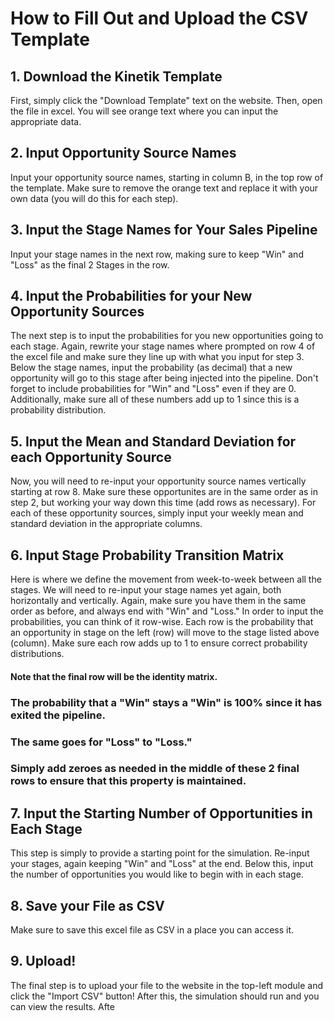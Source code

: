 # How to Fill Out and Upload the CSV Template

## 1. Download the Kinetik Template
First, simply click the "Download Template" text on the website. 
Then, open the file in excel. 
You will see orange text where you can input the appropriate data.

## 2. Input Opportunity Source Names
Input your opportunity source names, starting in column B, in the top row of the template.
Make sure to remove the orange text and replace it with your own data (you will do this for each step).

## 3. Input the Stage Names for Your Sales Pipeline
Input your stage names in the next row, making sure to keep "Win" and "Loss" as the final 2 Stages in the row.

## 4. Input the Probabilities for your New Opportunity Sources
The next step is to input the probabilities for you new opportunities going to each stage.
Again, rewrite your stage names where prompted on row 4 of the excel file and make sure they line up with what you input for step 3.
Below the stage names, input the probability (as decimal) that a new opportunity will go to this stage after being injected into the pipeline.
Don't forget to include probabilities for "Win" and "Loss" even if they are 0.
Additionally, make sure all of these numbers add up to 1 since this is a probability distribution.

## 5. Input the Mean and Standard Deviation for each Opportunity Source
Now, you will need to re-input your opportunity source names vertically starting at row 8.
Make sure these opportunites are in the same order as in step 2, but working your way down this time (add rows as necessary).
For each of these opportunity sources, simply input your weekly mean and standard deviation in the appropriate columns.

## 6. Input Stage Probability Transition Matrix
Here is where we define the movement from week-to-week between all the stages.
We will need to re-input your stage names yet again, both horizontally and vertically.
Again, make sure you have them in the same order as before, and always end with "Win" and "Loss."
In order to input the probabilities, you can think of it row-wise.
Each row is the probability that an opportunity in stage on the left (row) will move to the stage listed above (column).
Make sure each row adds up to 1 to ensure correct probability distributions.
#### Note that the final row will be the identity matrix. 
### The probability that a "Win" stays a "Win" is 100% since it has exited the pipeline.
### The same goes for "Loss" to "Loss."
### Simply add zeroes as needed in the middle of these 2 final rows to ensure that this property is maintained.

## 7. Input the Starting Number of Opportunities in Each Stage
This step is simply to provide a starting point for the simulation.
Re-input your stages, again keeping "Win" and "Loss" at the end.
Below this, input the number of opportunities you would like to begin with in each stage.

## 8. Save your File as CSV
Make sure to save this excel file as CSV in a place you can access it.

## 9. Upload!
The final step is to upload your file to the website in the top-left module and click the "Import CSV" button!
After this, the simulation should run and you can view the results.
Afte
